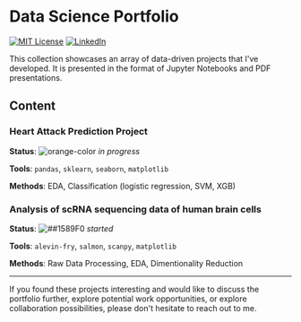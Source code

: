 # Data Science Portfolio

[![MIT License][license-shield]][license-url]
[![LinkedIn][linkedin-shield]][linkedin-url]

This collection showcases an array of data-driven projects that I've developed. It is presented in the format of Jupyter Notebooks and PDF presentations.

## Content

### Heart Attack Prediction Project
  
__Status__: ![orange-color](https://via.placeholder.com/15/f07815/000000?text=+)  _in progress_

__Tools__: `pandas`, `sklearn`, `seaborn`, `matplotlib`

__Methods__: EDA, Classification (logistic regression, SVM, XGB)  

### Analysis of scRNA sequencing data of human brain cells
  
__Status__: ![##1589F0](https://via.placeholder.com/15/1589F0/000000?text=+)  _started_

__Tools__: `alevin-fry`, `salmon`, `scanpy`, `matplotlib`

__Methods__: Raw Data Processing, EDA, Dimentionality Reduction 

---
If you found these projects interesting and would like to discuss the portfolio further, explore potential work opportunities, or explore collaboration possibilities, please don't hesitate to reach out to me.

<!-- MARKDOWN LINKS & IMAGES -->
<!-- https://www.markdownguide.org/basic-syntax/#reference-style-links -->
[license-shield]: https://img.shields.io/badge/License-MIT-yellow.svg?style=for-the-badge
[license-url]: https://opensource.org/license/mit/
[linkedin-shield]: https://img.shields.io/badge/-LinkedIn-black.svg?style=for-the-badge&logo=linkedin&colorB=555
[linkedin-url]: https://www.linkedin.com/in/ppvanastya/
[red-color]: #f03c15
[orange-color]:#f07815
[green-color]: #c5f01
[blue-color]: #1589F0
